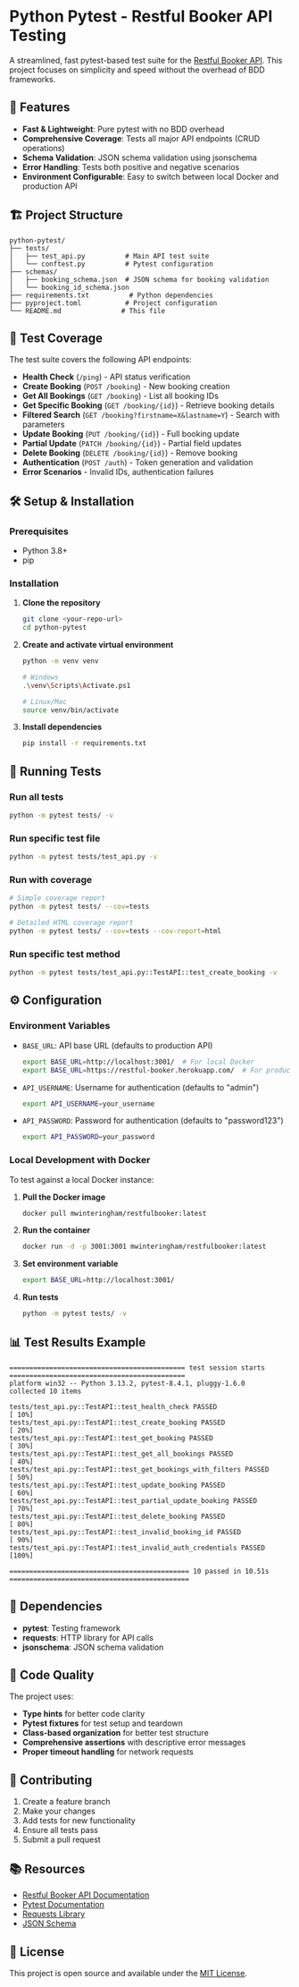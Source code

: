 # Python Pytest - Restful Booker API Testing

A streamlined, fast pytest-based test suite for the [Restful Booker API](https://restful-booker.herokuapp.com/apidoc/index.html). This project focuses on simplicity and speed without the overhead of BDD frameworks.

## 🚀 Features

- **Fast & Lightweight**: Pure pytest with no BDD overhead
- **Comprehensive Coverage**: Tests all major API endpoints (CRUD operations)
- **Schema Validation**: JSON schema validation using jsonschema
- **Error Handling**: Tests both positive and negative scenarios
- **Environment Configurable**: Easy to switch between local Docker and production API

## 🏗️ Project Structure

```
python-pytest/
├── tests/
│   ├── test_api.py          # Main API test suite
│   └── conftest.py          # Pytest configuration
├── schemas/
│   ├── booking_schema.json  # JSON schema for booking validation
│   └── booking_id_schema.json
├── requirements.txt          # Python dependencies
├── pyproject.toml           # Project configuration
└── README.md               # This file
```

## 🧪 Test Coverage

The test suite covers the following API endpoints:

- **Health Check** (`/ping`) - API status verification
- **Create Booking** (`POST /booking`) - New booking creation
- **Get All Bookings** (`GET /booking`) - List all booking IDs
- **Get Specific Booking** (`GET /booking/{id}`) - Retrieve booking details
- **Filtered Search** (`GET /booking?firstname=X&lastname=Y`) - Search with parameters
- **Update Booking** (`PUT /booking/{id}`) - Full booking update
- **Partial Update** (`PATCH /booking/{id}`) - Partial field updates
- **Delete Booking** (`DELETE /booking/{id}`) - Remove booking
- **Authentication** (`POST /auth`) - Token generation and validation
- **Error Scenarios** - Invalid IDs, authentication failures

## 🛠️ Setup & Installation

### Prerequisites
- Python 3.8+
- pip

### Installation

1. **Clone the repository**
   ```bash
   git clone <your-repo-url>
   cd python-pytest
   ```

2. **Create and activate virtual environment**
   ```bash
   python -m venv venv
   
   # Windows
   .\venv\Scripts\Activate.ps1
   
   # Linux/Mac
   source venv/bin/activate
   ```

3. **Install dependencies**
   ```bash
   pip install -r requirements.txt
   ```

## 🚀 Running Tests

### Run all tests
```bash
python -m pytest tests/ -v
```

### Run specific test file
```bash
python -m pytest tests/test_api.py -v
```

### Run with coverage
```bash
# Simple coverage report
python -m pytest tests/ --cov=tests

# Detailed HTML coverage report
python -m pytest tests/ --cov=tests --cov-report=html
```

### Run specific test method
```bash
python -m pytest tests/test_api.py::TestAPI::test_create_booking -v
```

## ⚙️ Configuration

### Environment Variables

- `BASE_URL`: API base URL (defaults to production API)
  ```bash
  export BASE_URL=http://localhost:3001/  # For local Docker
  export BASE_URL=https://restful-booker.herokuapp.com/  # For production
  ```

- `API_USERNAME`: Username for authentication (defaults to "admin")
  ```bash
  export API_USERNAME=your_username
  ```

- `API_PASSWORD`: Password for authentication (defaults to "password123")
  ```bash
  export API_PASSWORD=your_password
  ```

### Local Development with Docker

To test against a local Docker instance:

1. **Pull the Docker image**
   ```bash
   docker pull mwinteringham/restfulbooker:latest
   ```

2. **Run the container**
   ```bash
   docker run -d -p 3001:3001 mwinteringham/restfulbooker:latest
   ```

3. **Set environment variable**
   ```bash
   export BASE_URL=http://localhost:3001/
   ```

4. **Run tests**
   ```bash
   python -m pytest tests/ -v
   ```

## 📊 Test Results Example

```
============================================ test session starts ============================================
platform win32 -- Python 3.13.2, pytest-8.4.1, pluggy-1.6.0
collected 10 items

tests/test_api.py::TestAPI::test_health_check PASSED                    [ 10%]
tests/test_api.py::TestAPI::test_create_booking PASSED                 [ 20%]
tests/test_api.py::TestAPI::test_get_booking PASSED                    [ 30%]
tests/test_api.py::TestAPI::test_get_all_bookings PASSED               [ 40%]
tests/test_api.py::TestAPI::test_get_bookings_with_filters PASSED      [ 50%]
tests/test_api.py::TestAPI::test_update_booking PASSED                 [ 60%]
tests/test_api.py::TestAPI::test_partial_update_booking PASSED         [ 70%]
tests/test_api.py::TestAPI::test_delete_booking PASSED                 [ 80%]
tests/test_api.py::TestAPI::test_invalid_booking_id PASSED             [ 90%]
tests/test_api.py::TestAPI::test_invalid_auth_credentials PASSED       [100%]

============================================= 10 passed in 10.51s =============================================
```

## 🔧 Dependencies

- **pytest**: Testing framework
- **requests**: HTTP library for API calls
- **jsonschema**: JSON schema validation

## 📝 Code Quality

The project uses:
- **Type hints** for better code clarity
- **Pytest fixtures** for test setup and teardown
- **Class-based organization** for better test structure
- **Comprehensive assertions** with descriptive error messages
- **Proper timeout handling** for network requests

## 🤝 Contributing

1. Create a feature branch
2. Make your changes
3. Add tests for new functionality
4. Ensure all tests pass
5. Submit a pull request

## 📚 Resources

- [Restful Booker API Documentation](https://restful-booker.herokuapp.com/apidoc/index.html)
- [Pytest Documentation](https://docs.pytest.org/)
- [Requests Library](https://requests.readthedocs.io/)
- [JSON Schema](https://json-schema.org/)

## 📄 License

This project is open source and available under the [MIT License](LICENSE).
